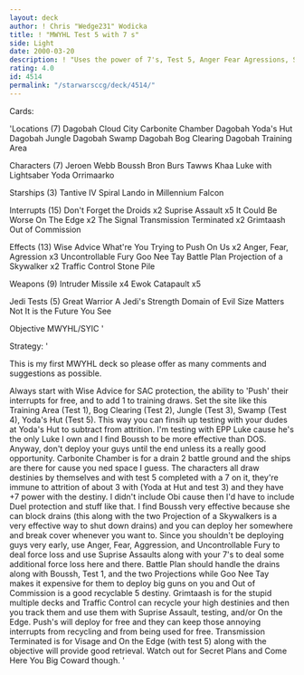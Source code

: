 ```yaml
---
layout: deck
author: ! Chris "Wedge231" Wodicka
title: ! "MWYHL Test 5 with 7 s"
side: Light
date: 2000-03-20
description: ! "Uses the power of 7's, Test 5, Anger Fear Agressions, Suprise Assaults, and Uncontrollable Fury."
rating: 4.0
id: 4514
permalink: "/starwarsccg/deck/4514/"
---
```

Cards: 

'Locations (7)
Dagobah
Cloud City Carbonite Chamber
Dagobah Yoda's Hut
Dagobah Jungle
Dagobah Swamp
Dagobah Bog Clearing
Dagobah Training Area

Characters (7)
Jeroen Webb
Boussh
Bron Burs
Tawws Khaa
Luke with Lightsaber
Yoda
Orrimaarko

Starships (3)
Tantive IV
Spiral
Lando in Millennium Falcon

Interrupts (15)
Don't Forget the Droids x2
Suprise Assault x5
It Could Be Worse
On The Edge x2
The Signal
Transmission Terminated x2
Grimtaash
Out of Commission

Effects (13)
Wise Advice
What're You Trying to Push On Us x2
Anger, Fear, Agression x3
Uncontrollable Fury
Goo Nee Tay
Battle Plan
Projection of a Skywalker x2
Traffic Control
Stone Pile

Weapons (9)
Intruder Missile x4
Ewok Catapault x5

Jedi Tests (5)
Great Warrior
A Jedi's Strength
Domain of Evil
Size Matters Not
It is the Future You See

Objective
MWYHL/SYIC '

Strategy: '

This is my first MWYHL deck so please offer as many comments and suggestions as possible.

Always start with Wise Advice for SAC protection, the ability to 'Push' their interrupts for free, and to add 1 to training draws. Set the site like this Training Area (Test 1), Bog Clearing (Test 2), Jungle (Test 3), Swamp (Test 4), Yoda's Hut (Test 5). This way you can finsih up testing with your dudes at Yoda's Hut to subtract from attrition. I'm testing with EPP Luke cause he's the only Luke I own and I find Boussh to be more effective than DOS. Anyway, don't deploy your guys until the end unless its a really good opportunity. Carbonite Chamber is for a drain 2 battle ground and the ships are there for cause you ned space I guess. The characters all draw destinies by themselves and with test 5 completed with a 7 on it, they're immune to attrition of about 3 with (Yoda at Hut and test 3) and they have +7 power with the destiny. I didn't include Obi cause then I'd have to include Duel protection and stuff like that. I find Boussh very effective because she can block drains (this along with the two Projection of a Skywalkers is a very effective way to shut down drains) and you can deploy her somewhere and break cover whenever you want to. Since you shouldn't be deploying guys very early, use Anger, Fear, Aggression, and Uncontrollable Fury to deal force loss and use Suprise Assaults along with your 7's to deal some additional force loss here and there. Battle Plan should handle the drains along with Boussh, Test 1, and the two Projections while Goo Nee Tay makes it expensive for them to deploy big guns on you and Out of Commission is a good recyclable 5 destiny. Grimtaash is for the stupid multiple decks and Traffic Control can recycle your high destinies and then you track them and use them with Suprise Assault, testing, and/or On the Edge. Push's will deploy for free and they can keep those annoying interrupts from recycling and from being used for free. Transmission Terminated is for Visage and On the Edge (with test 5) along with the objective will provide good retrieval. Watch out for Secret Plans and Come Here You Big Coward though.  '
